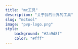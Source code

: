 ```yaml
---
title: "mc工具"
description: "关于我的世界的工具"
slug: "mctool"
image: "pvp-logo.png"
style:
    background: "#2a9d8f"
    color: "#fff"
---
```

